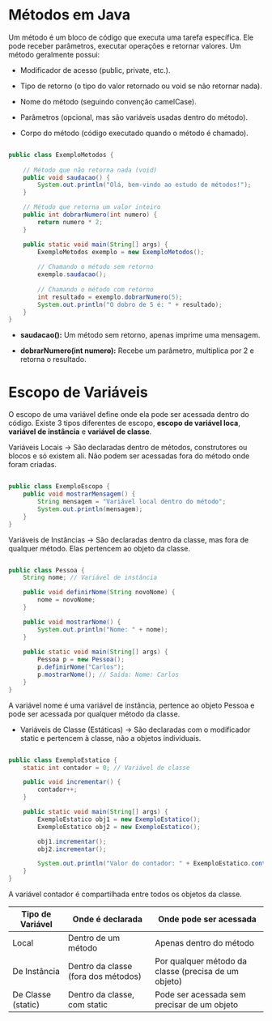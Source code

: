 # Métodos em Java

Um método é um bloco de código que executa uma tarefa específica. Ele pode receber parâmetros, executar operações e retornar valores. Um método geralmente possui:

- Modificador de acesso (public, private, etc.).

- Tipo de retorno (o tipo do valor retornado ou void se não retornar nada).

- Nome do método (seguindo convenção camelCase).

- Parâmetros (opcional, mas são variáveis usadas dentro do método).

- Corpo do método (código executado quando o método é chamado).

``` Java

public class ExemploMetodos {
    
    // Método que não retorna nada (void)
    public void saudacao() {
        System.out.println("Olá, bem-vindo ao estudo de métodos!");
    }

    // Método que retorna um valor inteiro
    public int dobrarNumero(int numero) {
        return numero * 2;
    }

    public static void main(String[] args) {
        ExemploMetodos exemplo = new ExemploMetodos();
        
        // Chamando o método sem retorno
        exemplo.saudacao();
        
        // Chamando o método com retorno
        int resultado = exemplo.dobrarNumero(5);
        System.out.println("O dobro de 5 é: " + resultado);
    }
}

```

- **saudacao():** Um método sem retorno, apenas imprime uma mensagem.

- **dobrarNumero(int numero):** Recebe um parâmetro, multiplica por 2 e retorna o resultado.

# Escopo de Variáveis

O escopo de uma variável define onde ela pode ser acessada dentro do código. Existe 3 tipos diferentes de escopo, **escopo de variável loca**, **variável de instância** e **variável de classe**.

Variáveis Locais -> São declaradas dentro de métodos, construtores ou blocos e só existem ali. Não podem ser acessadas fora do método onde foram criadas.

``` Java

public class ExemploEscopo {
    public void mostrarMensagem() {
        String mensagem = "Variável local dentro do método";
        System.out.println(mensagem);
    }
}

```

Variáveis de Instâncias -> São declaradas dentro da classe, mas fora de qualquer método. Elas pertencem ao objeto da classe.

``` Java

public class Pessoa {
    String nome; // Variável de instância

    public void definirNome(String novoNome) {
        nome = novoNome;
    }

    public void mostrarNome() {
        System.out.println("Nome: " + nome);
    }
    
    public static void main(String[] args) {
        Pessoa p = new Pessoa();
        p.definirNome("Carlos");
        p.mostrarNome(); // Saída: Nome: Carlos
    }
}

```

A variável nome é uma variável de instância, pertence ao objeto Pessoa e pode ser acessada por qualquer método da classe.

- Variáveis de Classe (Estáticas) -> São declaradas com o modificador static e pertencem à classe, não a objetos individuais.

``` Java

public class ExemploEstatico {
    static int contador = 0; // Variável de classe

    public void incrementar() {
        contador++;
    }

    public static void main(String[] args) {
        ExemploEstatico obj1 = new ExemploEstatico();
        ExemploEstatico obj2 = new ExemploEstatico();

        obj1.incrementar();
        obj2.incrementar();

        System.out.println("Valor do contador: " + ExemploEstatico.contador); // Saída: 2
    }
}

```

A variável contador é compartilhada entre todos os objetos da classe.

| **Tipo de Variável** | **Onde é declarada**                | **Onde pode ser acessada**                           |
|----------------------|-------------------------------------|------------------------------------------------------|
| Local                | Dentro de um método                 | Apenas dentro do método                              |
| De Instância         | Dentro da classe (fora dos métodos) | Por qualquer método da classe (precisa de um objeto) |
| De Classe (static)   | Dentro da classe, com static        | Pode ser acessada sem precisar de um objeto          |
